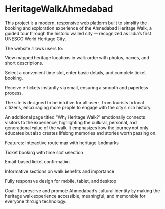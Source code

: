 # HeritageWalkAhmedabad
This project is a modern, responsive web platform built to simplify the booking and exploration experience of the Ahmedabad Heritage Walk, a guided tour through the historic walled city — recognized as India’s first UNESCO World Heritage City.

The website allows users to:

View mapped heritage locations in walk order with photos, names, and short descriptions.

Select a convenient time slot, enter basic details, and complete ticket booking.

Receive e-tickets instantly via email, ensuring a smooth and paperless process.

The site is designed to be intuitive for all users, from tourists to local citizens, encouraging more people to engage with the city’s rich history.

An additional page titled “Why Heritage Walk?” emotionally connects visitors to the experience, highlighting the cultural, personal, and generational value of the walk. It emphasizes how the journey not only educates but also creates lifelong memories and stories worth passing on.

Features:
Interactive route map with heritage landmarks

Ticket booking with time slot selection

Email-based ticket confirmation

Informative sections on walk benefits and importance

Fully responsive design for mobile, tablet, and desktop

Goal:
To preserve and promote Ahmedabad’s cultural identity by making the heritage walk experience accessible, meaningful, and memorable for everyone through technology.
